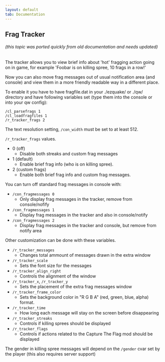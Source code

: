 ```yaml
---
layout: default
tab: Documentation
---
```


## Frag Tracker

###### (this topic was ported quickly from old documentation and needs updated)

The tracker allows you to view brief info about 'hot' fragging action going on in game, for example 'Foobar is on killing spree, 10 frags in a row!'

Now you can also move frag messages out of usual notification area (and console) and view them in a more friendly readable way in a different place.

To enable it you have to have fragfile.dat in your ./ezquake/ or ./qw/ directory and have following variables set (type them into the console or into your qw config):

    /cl_parsefrags 1
    /cl_loadfragfiles 1
    /r_tracker_frags 2

The text resolution setting, `/con_width` must be set to at least 512.

`/r_tracker_frags` values.

- 0 (off)
  - Disable both streaks and custom frag messages
- 1 (default)
  - Enable brief frag info (who is on killing spree).
- 2 (custom frags)
  - Enable both brief frag info and custom frag messages.

You can turn off standard frag messages in console with:

- `/con_fragmessages 0`
  - Only display frag messages in the tracker, remove from console/nofify
- `/con_fragmessages 1`
  - Display frag messages in the tracker and also in console/notify
- `/con_fragmessages 2`
  - Display frag messages in the tracker and console, but remove from notify area
  
Other customization can be done with these variables.

- `/r_tracker_messages`
  - Changes total ammount of messages drawn in the extra window
- `/r_tracker_scale`
  - Sets the font size for the messages
- `/r_tracker_align_right`
  - Controls the alignment of the window
- `/r_tracker_x`, `/r_tracker_y`
  - Sets the placement of the extra frag messages window
- `/r_tracker_frame_color`
  - Sets the background color in "R G B A" (red, green, blue, alpha) format.
- `/r_tracker_time`
  - How long each message will stay on the screen before disappearing
- `/r_tracker_streaks`
  - Controls if killing sprees should be displayed
- `/r_tracker_flags`
  - Controls if actions related to the Capture The Flag mod should be displayed

The gender in killing spree messages will depend on the `/gender` cvar set by the player (this also requires server support)
